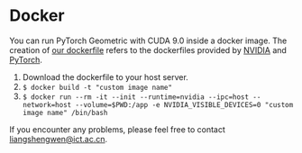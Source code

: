 # Docker

You can run PyTorch Geometric with CUDA 9.0 inside a docker image.
The creation of [our dockerfile](https://github.com/rusty1s/pytorch_geometric/blob/master/docker/Dockerfile) refers to the dockerfiles provided by [NVIDIA](https://gitlab.com/nvidia/cuda/tree/ubuntu16.04) and [PyTorch](https://github.com/anibali/docker-pytorch).

1. Download the dockerfile to your host server.
2. `$ docker build -t "custom image name"`
3. `$ docker run --rm -it --init --runtime=nvidia --ipc=host --network=host --volume=$PWD:/app -e NVIDIA_VISIBLE_DEVICES=0 "custom image name" /bin/bash`

If you encounter any problems, please feel free to contact <liangshengwen@ict.ac.cn>.
